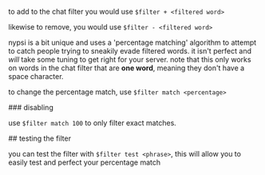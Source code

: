 <script>
  import DocsTemplate from "$lib/components/docs/DocsTemplate.svelte"
  import DocsHeader from '$lib/components/docs/DocsHeader.svelte';
</script>

<DocsTemplate title='chat filter' />

<DocsHeader header='h2' text="adding/removing from the chat filter" anchor="adding-removing-from-the-chat-filter" />

to add to the chat filter you would use `$filter + <filtered word>`

likewise to remove, you would use `$filter - <filtered word>`

<DocsHeader header='h2' text="percentage matching" />

nypsi is a bit unique and uses a 'percentage matching' algorithm to attempt to catch people trying to sneakily evade filtered words. it isn't perfect and _will_ take some tuning to get right for your server. note that this only works on words in the chat filter that are **one word**, meaning they don't have a space character.

to change the percentage match, use `$filter match <percentage>`

<DocsHeader header='h3' text="disabling" />
### disabling

use `$filter match 100` to only filter exact matches.

<DocsHeader header='h2' text="testing the filter" />
## testing the filter

you can test the filter with `$filter test <phrase>`, this will allow you to easily test and perfect your percentage match
